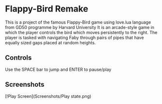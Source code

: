 # Flappy-Bird Remake
This is a project of the famous Flappy-Bird game using love.lua language from GD50 programme by Harvard University
It is an arcade-style game in which the player controls the bird which moves persistently to the right. The player is tasked with navigating Faby through pairs of pipes that have equally sized gaps placed at random heights.
## Controls
Use the SPACE bar to jump and ENTER to pause/play
## Screenshots
[!Play Screen](Screenshots/Play state.png)
